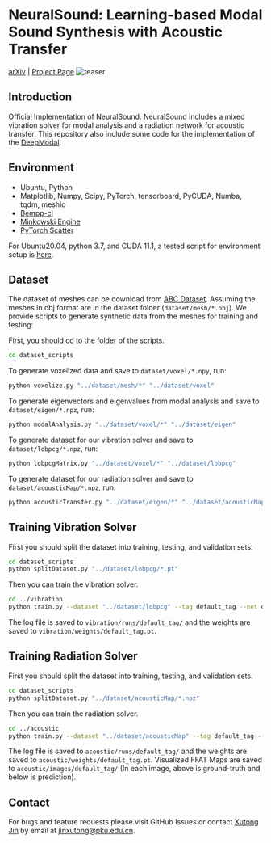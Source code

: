 # NeuralSound: Learning-based Modal Sound Synthesis with Acoustic Transfer
[arXiv](https://arxiv.org/abs/2108.07425) | [Project Page](https://hellojxt.github.io/NeuralSound/)
![teaser](https://hellojxt.github.io/NeuralSound/images/teaser.png)

## Introduction
Official Implementation of NeuralSound. NeuralSound includes a mixed vibration solver for modal analysis and a radiation network for acoustic transfer. This repository also include some code for the implementation of the [DeepModal](https://hellojxt.github.io/DeepModal/).

## Environment
- Ubuntu, Python
- Matplotlib, Numpy, Scipy, PyTorch, tensorboard, PyCUDA, Numba, tqdm, meshio 
- [Bempp-cl](https://github.com/bempp/bempp-cl)
- [Minkowski Engine](https://github.com/NVIDIA/MinkowskiEngine)
- [PyTorch Scatter](https://github.com/rusty1s/pytorch_scatter)

For Ubuntu20.04, python 3.7, and CUDA 11.1, a tested script for environment setup is [here](./environment.md).

## Dataset
The dataset of meshes can be download from [ABC Dataset](https://deep-geometry.github.io/abc-dataset/). Assuming the meshes in obj format are in the dataset folder (`dataset/mesh/*.obj`). We provide scripts to generate synthetic data from the meshes for training and testing:

First, you should cd to the folder of the scripts.
```bash
cd dataset_scripts
```
To generate voxelized data and save to ```dataset/voxel/*.npy```, run:
```bash
python voxelize.py "../dataset/mesh/*" "../dataset/voxel"
```
To generate eigenvectors and eigenvalues from modal analysis and save to ```dataset/eigen/*.npz```, run:
```bash
python modalAnalysis.py "../dataset/voxel/*" "../dataset/eigen"
```
To generate dataset for our vibration solver and save to ```dataset/lobpcg/*.npz```, run:
```bash
python lobpcgMatrix.py "../dataset/voxel/*" "../dataset/lobpcg"
```
To generate dataset for our radiation solver and save to ```dataset/acousticMap/*.npz```, run:
```bash
python acousticTransfer.py "../dataset/eigen/*" "../dataset/acousticMap"
```


## Training Vibration Solver
First you should split the dataset into training, testing, and validation sets.
```bash
cd dataset_scripts
python splitDataset.py "../dataset/lobpcg/*.pt"
```
Then you can train the vibration solver.
```bash
cd ../vibration
python train.py --dataset "../dataset/lobpcg" --tag default_tag --net defaultUnet --cuda 0
```
The log file is saved to ```vibration/runs/default_tag/``` and the weights are saved to ```vibration/weights/default_tag.pt```.

## Training Radiation Solver
First you should split the dataset into training, testing, and validation sets.
```bash
cd dataset_scripts
python splitDataset.py "../dataset/acousticMap/*.npz"
```
Then you can train the radiation solver.
```bash
cd ../acoustic
python train.py --dataset "../dataset/acousticMap" --tag default_tag --cuda 0
```
The log file is saved to ```acoustic/runs/default_tag/``` and the weights are saved to ```acoustic/weights/default_tag.pt```. Visualized FFAT Maps are saved to ```acoustic/images/default_tag/``` (In each image, above is ground-truth and below is prediction).

## Contact
For bugs and feature requests please visit GitHub Issues or contact [Xutong Jin](https://hellojxt.github.io/) by email at jinxutong@pku.edu.cn.